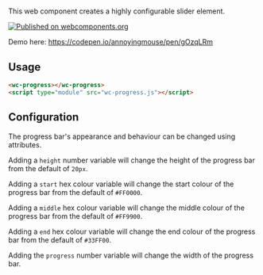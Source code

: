 # <wc-progress>

This web component creates a highly configurable slider element.

[![Published on webcomponents.org](https://img.shields.io/badge/webcomponents.org-published-blue.svg)](https://www.webcomponents.org/element/@annoyingmouse/wc-progress)
  
Demo here: https://codepen.io/annoyingmouse/pen/gOzqLRm  

## Usage

```html
<wc-progress></wc-progress>
<script type="module" src="wc-progress.js"></script>
```

## Configuration

The progress bar's appearance and behaviour can be changed using attributes.

Adding a `height` number variable will change the height of the progress bar from the default of `20px`.

Adding a `start` hex colour variable will change the start colour of the progress bar from the default of `#FF0000`.

Adding a `middle` hex colour variable will change the middle colour of the progress bar from the default of `#FF9900`.

Adding a `end` hex colour variable will change the end colour of the progress bar from the default of `#33FF00`.

Adding the `progress` number variable will change the width of the progress bar.